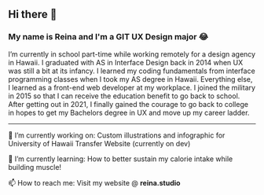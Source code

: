 ## Hi there 👋
### My name is Reina and I'm a GIT UX Design major :joy:
I’m currently in school part-time while working remotely for a design agency in Hawaii. I graduated with AS in Interface Design back in 2014 when UX was still a bit at its infancy. I learned my coding fundamentals from interface programming classes when I took my AS degree in Hawaii. Everything else, I learned as a front-end web developer at my workplace. I joined the military in 2015 so that I can receive the education benefit to go back to school. After getting out in 2021, I finally gained the courage to go back to college in hopes to get my Bachelors degree in UX and move up my career ladder.

---

🔭 I’m currently working on: 
Custom illustrations and infographic for University of Hawaii Transfer Website (currently on dev)

🌱 I’m currently learning: 
How to better sustain my calorie intake while building muscle!

📫 How to reach me:
Visit my website @ **reina.studio**

<!--
**breadgurl/breadgurl** is a ✨ _special_ ✨ repository because its `README.md` (this file) appears on your GitHub profile.

Here are some ideas to get you started:

- 🔭 I’m currently working on ...
- 🌱 I’m currently learning ...
- 👯 I’m looking to collaborate on ...
- 🤔 I’m looking for help with ...
- 💬 Ask me about ...
- 📫 How to reach me: ...
- 😄 Pronouns: ...
- ⚡ Fun fact: ...
-->
